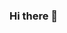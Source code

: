 ### Hi there 👋

<!--
**alixjaffar/alixjaffar** is a ✨ _special_ ✨ repository because its `README.md` (this file) appears on your GitHub profile.

[![Ali's github stats](https://github-readme-stats.vercel.app/api?username=alixjaffar&show_icons=true)](https://github.com/anuraghazra/github-readme-stats)

Here are some ideas to get you started:

- 🔭 I’m currently working on ...
- 🌱 I’m currently learning ...
- 👯 I’m looking to collaborate on ...
- 🤔 I’m looking for help with ...
- 💬 Ask me about ...
- 📫 How to reach me: ...
- 😄 Pronouns: ...
- ⚡ Fun fact: ...
-->
